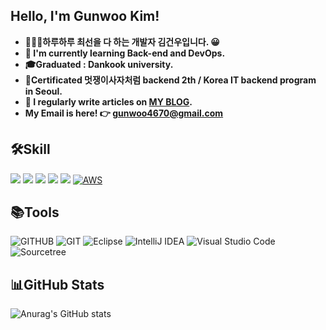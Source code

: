 ## Hello, I'm Gunwoo Kim!


- **👨🏻‍💻하루하루 최선을 다 하는 개발자 김건우입니다. 😀**
- **🌱 I'm currently learning Back-end and DevOps.**
- **🎓Graduated : Dankook university.**
- **📜Certificated  멋쟁이사자처럼 backend 2th / Korea IT backend program in Seoul.**
- **📝 I regularly write articles on [MY BLOG](https://velog.io/@guns95).**  
- **My Email is here! 👉  gunwoo4670@gmail.com**
<!--  My Resume is here! 👉 [RESUME](https://big-marjoram-ffc.notion.site/4179a4f44b2e4789b280720cb13b21fc) -->
<!-- 🔭 I am currently studying at [Dong-A University](https://computer.donga.ac.kr/sites/computer/index.do) as a student. -->

## 🛠Skill
<img src="https://img.shields.io/badge/Java-E34F26?style=flat&logo=Java&logoColor=white"/></a>
<img src="https://img.shields.io/badge/Spring-6DB33F?style=flat&logo=Spring&logoColor=white"/></a>
<img src="https://img.shields.io/badge/Spring Boot-6DB33F?style=flat&logo=Spring Boot&logoColor=white"/></a>
<img src="https://img.shields.io/badge/JUnit5-25A162?style=flat&logo=JUnit5&logoColor=white"/></a>
<img src="https://img.shields.io/badge/MySQL-4479A1?style=flat&logo=MySQL&logoColor=white"/></a>
[![AWS](https://img.shields.io/badge/AWS-%23FF9900.svg?style=flat&for-the-badge&logo=amazon-aws&logoColor=white)](https://chloe-codes1.gitbook.io/til/aws)&nbsp;

## 📚Tools
![GITHUB](https://img.shields.io/badge/github-181717.svg?style=flat&logo=github&logoColor=white)
![GIT](https://img.shields.io/badge/git-F05032.svg?style=flat&logo=git&logoColor=white)
![Eclipse](https://img.shields.io/badge/Eclipse-FE7A16.svg?style=flat&logo=Eclipse&logoColor=white)
![IntelliJ IDEA](https://img.shields.io/badge/IntelliJIDEA-000000.svg?style=flat&logo=intellij-idea&logoColor=white)
![Visual Studio Code](https://img.shields.io/badge/Visual%20Studio%20Code-0078d7.svg?style=flat&logo=visual-studio-code&logoColor=white)
![Sourcetree](https://img.shields.io/badge/Sourcetree-0052CC.svg?style=flat&logo=Sourcetree&logoColor=white)


## 📊GitHub Stats 
![Anurag's GitHub stats](https://github-readme-stats.vercel.app/api?username=KimGunWoo9595&theme=Gradient&show_icons=true)

